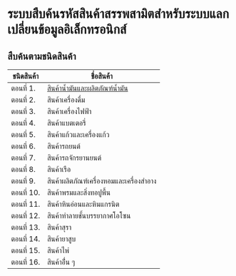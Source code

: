 ระบบสืบค้นรหัสสินค้าสรรพสามิตสำหรับระบบแลกเปลี่ยนข้อมูลอิเล็กทรอนิกส์
==
## สืบค้นตามชนิดสินค้า

| ชนิดสินค้า | ชื่อสินค้า |
|--|--|
|ตอนที่ 1. |[สินค้าน้ำมันและผลิตภัณฑ์น้ำมัน]()|
|ตอนที่ 2.| สินค้าเครื่องดื่ม|
|ตอนที่ 3.| สินค้าเครื่องไฟฟ้า|
|ตอนที่ 4. |สินค้าแบตเตอรี่|
|ตอนที่ 5.| สินค้าแก้วและเครื่องแก้ว|
|ตอนที่ 6. |สินค้ารถยนต์|
|ตอนที่ 7. |สินค้ารถจักรยานยนต์|
|ตอนที่ 8.| สินค้าเรือ|
|ตอนที่ 9.| สินค้าผลิตภัณฑ์เครื่องหอมและเครื่องสำอาง|
|ตอนที่ 10.| สินค้าพรมและสิ่งทอปูพื้น|
|ตอนที่ 11. |สินค้าหินอ่อนและหินแกรนิต|
|ตอนที่ 12.|สินค้าทำลายชั้นบรรยากาศโอโซน|
|ตอนที่ 13. |สินค้าสุรา|
|ตอนที่ 14.| สินค้ายาสูบ|
|ตอนที่ 15. |สินค้าไพ่|
|ตอนที่ 16.| สินค้าอื่่น ๆ|
<!--stackedit_data:
eyJoaXN0b3J5IjpbLTg2ODU0NTkwMywxMjYwMDQ3MjA2XX0=
-->